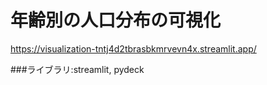 # 年齢別の人口分布の可視化
https://visualization-tntj4d2tbrasbkmrvevn4x.streamlit.app/

###ライブラリ:streamlit, pydeck

